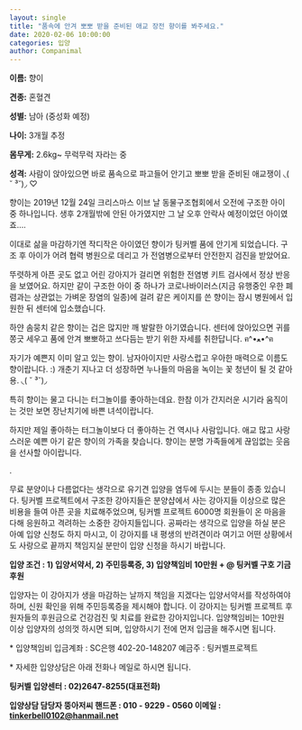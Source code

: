 ```yaml
---
layout: single
title: "품속에 안겨 뽀뽀 받을 준비된 애교 장전 향이를 봐주세요."
date: 2020-02-06 10:00:00
categories: 입양
author: Companimal
---
```


**이름:** 향이

**견종:** 혼혈견

**성별:** 남아 (중성화 예정)

**나이:** 3개월 추정

**몸무게:** 2.6kg~ 무럭무럭 자라는 중

**성격:** 사람이 앉아있으면 바로 품속으로 파고들어 안기고 뽀뽀 받을 준비된 애교쟁이 ◟( ˘ ³˘)◞ ♡

향이는 2019년 12월 24일 크리스마스 이브 날 동물구조협회에서 오전에 구조한 아이 중 하나입니다. 생후 2개월밖에 안된 아가였지만 그 날 오후 안락사 예정이었던 아이였죠….

이대로 삶을 마감하기엔 작디작은 아이였던 향이가 팅커벨 품에 안기게 되었습니다. 구조 후 아이가 어려 협력 병원으로 데리고 가 전염병으로부터 안전한지 검진을 받았어요.

뚜렷하게 아픈 곳도 없고 어린 강아지가 걸리면 위험한 전염병 키트 검사에서 정상 반응을 보였어요. 하지만 같이 구조한 아이 중 하나가 코로나바이러스(지금 유행중인 우한 폐렴과는 상관없는 가벼운 장염의 일종)에 걸려 같은 케이지를 쓴 향이는 잠시 병원에서 입원한 뒤 센터에 입소했습니다.

하얀 솜뭉치 같은 향이는 겁은 많지만 깨 발랄한 아기였습니다. 센터에 앉아있으면 귀를 쫑긋 세우고 품에 안겨 뽀뽀하고 쓰다듬는 받기 위한 자세를 취한답니다. ฅ^•ﻌ•^ฅ

자기가 예쁜지 이미 알고 있는 향이. 남자아이지만 사랑스럽고 우아한 매력으로 이름도 향이랍니다. :) 개춘기 지나고 더 성장하면 누나들의 마음을 녹이는 꽃 청년이 될 것 같아용. ◟( ˘ ³˘)◞

특히 향이는 물고 다니는 터그놀이를 좋아하는데요. 한참 이가 간지러운 시기라 움직이는 것만 보면 장난치기에 바쁜 녀석이랍니다.

하지만 제일 좋아하는 터그놀이보다 더 좋아하는 건 역시나 사람입니다. 애교 많고 사랑스러운 예쁜 아기 같은 향이의 가족을 찾습니다. 향이는 분명 가족들에게 끊임없는 웃음을 선사할 아이랍니다.

.

무료 분양이나 다름없다는 생각으로 유기견 입양을 염두에 두시는 분들이 종종 있습니다. 팅커벨 프로젝트에서 구조한 강아지들은 분양샵에서 사는 강아지들 이상으로 많은 비용을 들여 아픈 곳을 치료해주었으며, 팅커벨 프로젝트 6000명 회원들이 온 마음을 다해 응원하고 격려하는 소중한 강아지들입니다. 공짜라는 생각으로 입양을 하실 분은 아예 입양 신청도 하지 마시고, 이 강아지를 내 평생의 반려견이라 여기고 어떤 상황에서도 사랑으로 끝까지 책임지실 분만이 입양 신청을 하시기 바랍니다.

​**입양 조건 : 1) 입양서약서, 2) 주민등록증, 3) 입양책임비 10만원 + @ 팅커벨 구호 기금 후원**

​입양자는 이 강아지가 생을 마감하는 날까지 책임을 지겠다는 입양서약서를 작성하여야 하며, 신원 확인을 위해 주민등록증을 제시해야 합니다. 이 강아지는 팅커벨 프로젝트 후원자들의 후원금으로 건강검진 및 치료를 완료한 강아지입니다. 입양책임비는 10만원 이상 입양자의 성의껏 하시면 되며, 입양하시기 전에 먼저 입금을 해주시면 됩니다.

​\* 입양책임비 입금계좌 : SC은행 402-20-148207 예금주 : 팅커벨프로젝트

\* 자세한 입양상담은 아래 전화나 메일로 하시면 됩니다.

**​팅커벨 입양센터 : 02)2647-8255(대표전화)**

**입양상담 담당자 뚱아저씨 핸드폰 : 010 - 9229 - 0560 이메일 : tinkerbell0102@hanmail.net**
